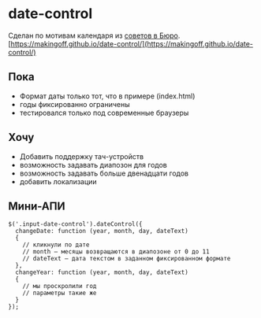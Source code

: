 date-control
============

Сделан по мотивам календаря из [советов в Бюро](http://artgorbunov.ru/bb/soviet/20070628/).
[https://makingoff.github.io/date-control/](https://makingoff.github.io/date-control/)

## Пока

* Формат даты только тот, что в примере (index.html)
* годы фиксированно ограничены
* тестировался только под современные браузеры

## Хочу

* Добавить поддержку тач-устройств
* возможность задавать диапозон для годов
* возможность задавать больше двенадцати годов
* добавить локализации

## Мини-АПИ

```
$('.input-date-control').dateControl({
  changeDate: function (year, month, day, dateText)
  {
    // кликнули по дате
    // month — месяцы возвращаются в диапозоне от 0 до 11
    // dateText — дата текстом в заданном фиксированном формате
  },
  changeYear: function (year, month, day, dateText)
  {
    // мы проскролили год
    // параметры такие же
  }
});

